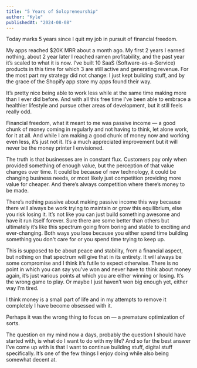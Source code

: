 ```yaml
---
title: "5 Years of Solopreneurship"
author: "Kyle"
publishedAt: "2024-08-08"
---
```


Today marks 5 years since I quit my job in pursuit of financial freedom.

My apps reached $20K MRR about a month ago. My first 2 years I earned nothing, about 2 year later I reached ramen profitability, and the past year it’s scaled to what it is now. I’ve built 10 SaaS (Software-as-a-Service) products in this time for which 3 are still active and generating revenue. For the most part my strategy did not change: I just kept building stuff, and by the grace of the Shopify app store my apps found their way.

It’s pretty nice being able to work less while at the same time making more than I ever did before. And with all this free time I’ve been able to embrace a healthier lifestyle and pursue other areas of development, but it still feels really odd.

Financial freedom, what it meant to me was passive income — a good chunk of money coming in regularly and not having to think, let alone work, for it at all. And while I am making a good chunk of money now and working even less, it’s just not it. It’s a much appreciated improvement but it will never be the money printer I envisioned.

The truth is that businesses are in constant flux. Customers pay only when provided something of enough value, but the perception of that value changes over time. It could be because of new technology, it could be changing business needs, or most likely just competition providing more value for cheaper. And there’s always competition where there’s money to be made.

There’s nothing passive about making passive income this way because there will always be work trying to maintain or grow this equilibrium, else you risk losing it. It’s not like you can just build something awesome and have it run itself forever. Sure there are some better than others but ultimately it’s like this spectrum going from boring and stable to exciting and ever-changing. Both ways you lose because you either spend time building something you don't care for or you spend time trying to keep up.

This is supposed to be about peace and stability, from a financial aspect, but nothing on that spectrum will give that in its entirety. It will always be some compromise and I think it’s futile to expect otherwise. There is no point in which you can say you’ve won and never have to think about money again, it’s just various points at which you are either winning or losing. It’s the wrong game to play. Or maybe I just haven’t won big enough yet, either way I’m tired.

I think money is a small part of life and in my attempts to remove it completely I have become obsessed with it.

Perhaps it was the wrong thing to focus on — a premature optimization of sorts.

The question on my mind now a days, probably the question I should have started with, is what do I want to do with my life? And so far the best answer I’ve come up with is that I want to continue building stuff, digital stuff specifically. It’s one of the few things I enjoy doing while also being somewhat decent at.
